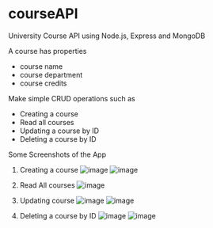 # courseAPI
University Course API using Node.js, Express and MongoDB

A course has properties
- course name
- course department
- course credits

Make simple CRUD operations such as 
- Creating a course
- Read all courses
- Updating a course by ID
- Deleting a course by ID

Some Screenshots of the App
1. Creating a course
![image](https://user-images.githubusercontent.com/77070862/185978288-abcad483-8c04-4b28-a5c1-2559947cb7a6.png)
![image](https://user-images.githubusercontent.com/77070862/185978329-cfee1c36-e668-44c8-891e-5424d0223b02.png)

2. Read All courses
![image](https://user-images.githubusercontent.com/77070862/185978476-02b9c5e4-fd76-4111-b3f8-b135e5a7d563.png)

3. Updating course
![image](https://user-images.githubusercontent.com/77070862/185978876-8fd3bf90-e2db-4736-a2af-57323499a247.png)
![image](https://user-images.githubusercontent.com/77070862/185979019-96b07409-7d54-4df0-89ad-e52029a496c6.png)

4. Deleting a course by ID
![image](https://user-images.githubusercontent.com/77070862/185979150-8208d27c-ec09-493b-a254-093baaaf9985.png)
![image](https://user-images.githubusercontent.com/77070862/185979205-5aaf7bbb-25e6-4578-8ae7-3279e985fbda.png)




